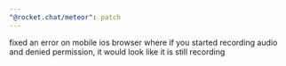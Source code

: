 ```yaml
---
"@rocket.chat/meteor": patch
---
```


fixed an error on mobile ios browser where if you started recording audio and denied permission, it would look like it is still recording
